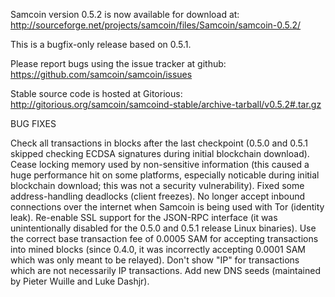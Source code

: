 Samcoin version 0.5.2 is now available for download at:
http://sourceforge.net/projects/samcoin/files/Samcoin/samcoin-0.5.2/

This is a bugfix-only release based on 0.5.1.

Please report bugs using the issue tracker at github:
https://github.com/samcoin/samcoin/issues

Stable source code is hosted at Gitorious:
http://gitorious.org/samcoin/samcoind-stable/archive-tarball/v0.5.2#.tar.gz

BUG FIXES

Check all transactions in blocks after the last checkpoint (0.5.0 and 0.5.1 skipped checking ECDSA signatures during initial blockchain download).
Cease locking memory used by non-sensitive information (this caused a huge performance hit on some platforms, especially noticable during initial blockchain download; this was
not a security vulnerability).
Fixed some address-handling deadlocks (client freezes).
No longer accept inbound connections over the internet when Samcoin is being used with Tor (identity leak).
Re-enable SSL support for the JSON-RPC interface (it was unintentionally disabled for the 0.5.0 and 0.5.1 release Linux binaries).
Use the correct base transaction fee of 0.0005 SAM for accepting transactions into mined blocks (since 0.4.0, it was incorrectly accepting 0.0001 SAM which was only meant to be relayed).
Don't show "IP" for transactions which are not necessarily IP transactions.
Add new DNS seeds (maintained by Pieter Wuille and Luke Dashjr).
